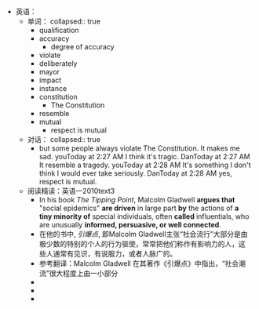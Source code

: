 - 英语：
	- 单词：
	  collapsed:: true
		- qualification
		- accuracy
			- degree of accuracy
		- violate
		- deliberately
		- mayor
		- impact
		- instance
		- constitution
			- The Constitution
		- resemble
		- mutual
			- respect is mutual
	- 对话：
	  collapsed:: true
		- but some people always violate The Constitution. It makes me sad.
		  youToday at 2:27 AM
		  I think it's tragic.
		  DanToday at 2:27 AM
		  It resemble a tragedy.
		  youToday at 2:28 AM
		  It's something I don't think I would ever take seriously.
		  DanToday at 2:28 AM
		  yes, respect is mutual.
	- 阅读精读：英语一2010text3
		- In his book _The Tipping Point_, Malcolm Gladwell **argues that** "social epidemics" **are driven** in large part **by** the actions of **a tiny minority of** special individuals, often **called** influentials, who are unusually **informed, persuasive, or well connected**.
		- 在他的书中, _引爆点_, 即Malcolm Gladwell主张“社会流行”大部分是由极少数的特别的个人的行为驱使，常常把他们称作有影响力的人，这些人通常有见识，有说服力，或者人脉广的。
		- 参考翻译：Malcolm Gladwell 在其著作《引爆点》中指出，“社会潮流”很大程度上由一小部分
		-
		-
		-